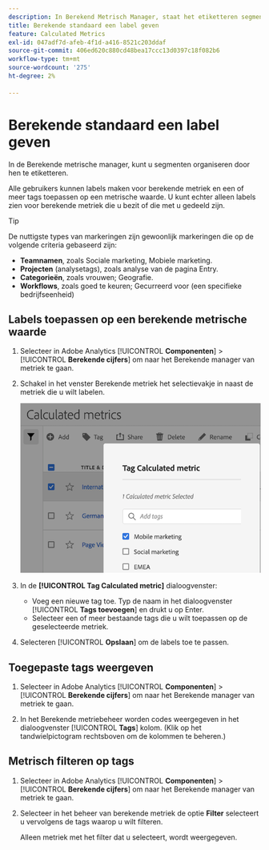 ```yaml
---
description: In Berekend Metrisch Manager, staat het etiketteren segmenten u toe om hen te organiseren.
title: Berekende standaard een label geven
feature: Calculated Metrics
exl-id: 047adf7d-afeb-4f1d-a416-8521c203ddaf
source-git-commit: 406ed620c880cd48bea17ccc13d0397c18f082b6
workflow-type: tm+mt
source-wordcount: '275'
ht-degree: 2%

---
```


# Berekende standaard een label geven

In de Berekende metrische manager, kunt u segmenten organiseren door hen te etiketteren.

Alle gebruikers kunnen labels maken voor berekende metriek en een of meer tags toepassen op een metrische waarde. U kunt echter alleen labels zien voor berekende metriek die u bezit of die met u gedeeld zijn.

>[!TIP]
>
>De nuttigste types van markeringen zijn gewoonlijk markeringen die op de volgende criteria gebaseerd zijn:

* **Teamnamen**, zoals Sociale marketing, Mobiele marketing.
* **Projecten** (analysetags), zoals analyse van de pagina Entry.
* **Categorieën**, zoals vrouwen; Geografie.
* **Workflows**, zoals goed te keuren; Gecurreerd voor (een specifieke bedrijfseenheid)

## Labels toepassen op een berekende metrische waarde

1. Selecteer in Adobe Analytics [!UICONTROL **Componenten**] > [!UICONTROL **Berekende cijfers**] om naar het Berekende manager van metriek te gaan.

1. Schakel in het venster Berekende metriek het selectievakje in naast de metriek die u wilt labelen.

   ![](assets/cm_add_tags.png)

1. In de **[!UICONTROL Tag Calculated metric]** dialoogvenster:

   * Voeg een nieuwe tag toe. Typ de naam in het dialoogvenster [!UICONTROL **Tags toevoegen**] en drukt u op Enter.
   * Selecteer een of meer bestaande tags die u wilt toepassen op de geselecteerde metriek.

1. Selecteren [!UICONTROL **Opslaan**] om de labels toe te passen.

## Toegepaste tags weergeven

1. Selecteer in Adobe Analytics [!UICONTROL **Componenten**] > [!UICONTROL **Berekende cijfers**] om naar het Berekende manager van metriek te gaan.

1. In het Berekende metriebeheer worden codes weergegeven in het dialoogvenster [!UICONTROL **Tags**] kolom. (Klik op het tandwielpictogram rechtsboven om de kolommen te beheren.)

## Metrisch filteren op tags

1. Selecteer in Adobe Analytics [!UICONTROL **Componenten**] > [!UICONTROL **Berekende cijfers**] om naar het Berekende manager van metriek te gaan.

1. Selecteer in het beheer van berekende metriek de optie **Filter** selecteert u vervolgens de tags waarop u wilt filteren.

   Alleen metriek met het filter dat u selecteert, wordt weergegeven.
